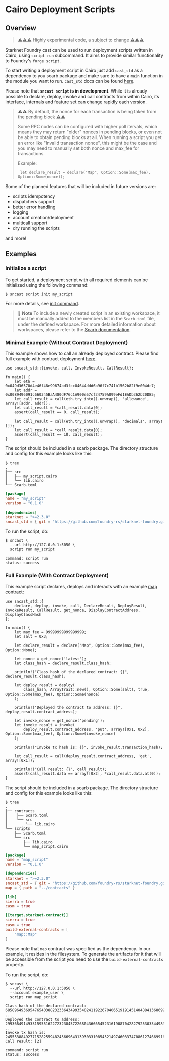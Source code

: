 # Cairo Deployment Scripts

## Overview

> ⚠️⚠️⚠️ Highly experimental code, a subject to change  ⚠️⚠️⚠️

Starknet Foundry cast can be used to run deployment scripts written in Cairo, using `script run` subcommand.
It aims to provide similar functionality to Foundry's `forge script`.

To start writing a deployment script in Cairo just add `cast_std` as a dependency to you scarb package and make sure to
have a `main` function in the module you want to run. `cast_std` docs can be found [here](../appendix/sncast-library.md).

Please note that **`sncast script` is in development**. While it is already possible to declare, deploy, invoke and call
contracts from within Cairo, its interface, internals and feature set can change rapidly each version.

> ⚠️⚠️ By default, the nonce for each transaction is being taken from the pending block ⚠️⚠️
>
> Some RPC nodes can be configured with higher poll itervals, which means they may return "older" nonces
> in pending blocks, or even not be able to obtain pending blocks at all. When running a script you get an error like
> "Invalid transaction nonce", this might be the case and you may need to manually set both nonce and max_fee for
> transactions.
>
> Example:
>
>```cairo
>  let declare_result = declare("Map", Option::Some(max_fee), Option::Some(nonce));
>```

Some of the planned features that will be included in future versions are:

- scripts idempotency
- dispatchers support
- better error handling
- logging
- account creation/deployment
- multicall support
- dry running the scripts

and more!

## Examples

### Initialize a script

To get started, a deployment script with all required elements can be initialized using the following command:

```shell
$ sncast script init my_script
```

For more details, see [init command](../appendix/sncast/script/init.md).

> 📝 **Note**
> To include a newly created script in an existing workspace, it must be manually added to the members list in the `Scarb.toml` file, under the defined workspace.
> For more detailed information about workspaces, please refer to the [Scarb documentation](https://docs.swmansion.com/scarb/docs/reference/workspaces.html).

### Minimal Example (Without Contract Deployment)

This example shows how to call an already deployed contract. Please find full example with contract deployment [here](#full-example-with-contract-deployment).

```cairo
use sncast_std::{invoke, call, InvokeResult, CallResult};

fn main() {
    let eth = 0x049d36570d4e46f48e99674bd3fcc84644ddd6b96f7c741b1562b82f9e004dc7;
    let addr = 0x0089496091c660345BaA480dF76c1A900e57cf34759A899eFd1EADb362b20DB5;
    let call_result = call(eth.try_into().unwrap(), 'allowance', array![addr, addr]);
    let call_result = *call_result.data[0];
    assert(call_result == 0, call_result);

    let call_result = call(eth.try_into().unwrap(), 'decimals', array![]);
    let call_result = *call_result.data[0];
    assert(call_result == 18, call_result);
}
```

The script should be included in a scarb package. The directory structure and config for this example looks like this:

```shell
$ tree
.
├── src
│   ├── my_script.cairo
│   └── lib.cairo
└── Scarb.toml
```

```toml
[package]
name = "my_script"
version = "0.1.0"

[dependencies]
starknet = ">=2.3.0"
sncast_std = { git = "https://github.com/foundry-rs/starknet-foundry.git", tag = "v0.12.0" }
```

To run the script, do:

```shell
$ sncast \
  --url http://127.0.0.1:5050 \
  script run my_script

command: script run
status: success
```

### Full Example (With Contract Deployment)

This example script declares, deploys and interacts with an example [map contract](https://github.com/foundry-rs/starknet-foundry/tree/master/crates/sncast/tests/data/contracts/map):

```cairo
use sncast_std::{
    declare, deploy, invoke, call, DeclareResult, DeployResult, InvokeResult, CallResult, get_nonce, DisplayContractAddress, DisplayClassHash
};

fn main() {
    let max_fee = 99999999999999999;
    let salt = 0x3;

    let declare_result = declare("Map", Option::Some(max_fee), Option::None);

    let nonce = get_nonce('latest');
    let class_hash = declare_result.class_hash;

    println!("Class hash of the declared contract: {}", declare_result.class_hash);

    let deploy_result = deploy(
        class_hash, ArrayTrait::new(), Option::Some(salt), true, Option::Some(max_fee), Option::Some(nonce)
    );

    println!("Deployed the contract to address: {}", deploy_result.contract_address);

    let invoke_nonce = get_nonce('pending');
    let invoke_result = invoke(
        deploy_result.contract_address, 'put', array![0x1, 0x2], Option::Some(max_fee), Option::Some(invoke_nonce)
    );

    println!("Invoke tx hash is: {}", invoke_result.transaction_hash);

    let call_result = call(deploy_result.contract_address, 'get', array![0x1]);

    println!("Call result: {}", call_result);
    assert(call_result.data == array![0x2], *call_result.data.at(0));
}
```

The script should be included in a scarb package. The directory structure and config for this example looks like this:

```shell
$ tree
.
├── contracts
│    ├── Scarb.toml
│    └── src
│        └── lib.cairo
└── scripts
    ├── Scarb.toml
    └── src
        ├── lib.cairo
        └── map_script.cairo
```

```toml
[package]
name = "map_script"
version = "0.1.0"

[dependencies]
starknet = ">=2.3.0"
sncast_std = { git = "https://github.com/foundry-rs/starknet-foundry.git", tag = "v0.12.0" }
map = { path = "../contracts" }

[lib]
sierra = true
casm = true

[[target.starknet-contract]]
sierra = true
casm = true
build-external-contracts = [
    "map::Map"
]
```

Please note that `map` contract was specified as the dependency. In our example, it resides in the filesystem. To generate the artifacts for it that will be accessible from the script you need to use the `build-external-contracts` property.

To run the script, do:

```shell
$ sncast \
  --url http://127.0.0.1:5050 \
  --account example_user \
  script run map_script

Class hash of the declared contract: 685896493695476540388232336434993540241192267040651919145140488413686992233
...
Deployed the contract to address: 2993684914933159551622723238457226804366654523161908704282792530334498925876
...
Invoke tx hash is: 2455538849277152825594824366964313930331085452149746033747086127466991639149
Call result: [2]

command: script run
status: success
```
